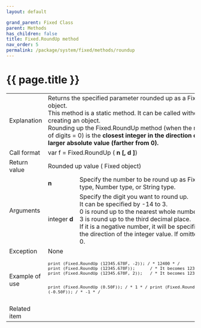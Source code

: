 ```yaml
---
layout: default

grand_parent: Fixed Class
parent: Methods
has_children: false
title: Fixed.RoundUp method
nav_order: 5
permalink: /package/system/fixed/methods/roundup
---
```

# {{ page.title }}


<table>
  <tr>
    <td>Explanation</td>
    <td colspan="2">Returns the specified parameter rounded up as a Fixed object.<br>This method is a static method. It can be called without creating an object.<br>Rounding up the Fixed.RoundUp method (when the number of digits = 0) is the <b>closest integer in the direction of the larger absolute value (farther from 0).</b></td>
  </tr>
  <tr>
    <td>Call format</td>
    <td colspan="2">var f = Fixed.RoundUp ( <b>n [, d ]</b>)</td>
  </tr>
  <tr>
    <td>Return value</td>
    <td colspan="2">Rounded up value ( Fixed object)</td>
  </tr>  
  <tr>
    <td rowspan="2">Arguments</td>
    <td><b>n</b></td>
    <td>Specify the number to be round up as Fixed type, Number type, or String type.</td>
  </tr>
  <tr>
    <td>integer <b>d</b></td>
    <td>Specify the digit you want to round up.<br>It can be specified by -14 to 3. <br>0 is round up to the nearest whole number, and 3 is round up to the third decimal place.<br> If it is a negative number, it will be specified in the direction of the integer value. If omitted, it is 0. </td>
  </tr>
  <tr>
    <td>Exception</td>
    <td colspan="2">None</td>
  </tr>
  <tr>
    <td>Example of use</td>
    <td colspan="2"><code><pre>print (Fixed.RoundUp (12345.678F, -2)); / * 12400 * /
print (Fixed.RoundUp (12345.678F));      / * It becomes 12346 * /
print (Fixed.RoundUp (12345.678F, 2));   / * It becomes 12345.68 * /
 
print (Fixed.RoundUp (0.50F));   / * 1 * /
print (Fixed.RoundUp (-0.50F)); / * -1 * /</pre></code></td>
  </tr>
  <tr>
    <td>Related item</td>
    <td colspan="2"></td>
  </tr>
</table>